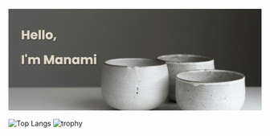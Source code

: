 <!-- TOP BANNER IMAGE -->
[![MasterHead](https://github.com/manami-n/manami-n/blob/main/banner.png)](https://github.com/manami-n/)
<!-- CHARTS AND TROPHIES -->
<div align="left"> 
  <img alt="Top Langs" height="300px" src="https://github-readme-stats.vercel.app/api/top-langs/?username=manami-n&layout=donut&theme=nord" />
  <img alt="trophy" height="300px" src="https://github-profile-trophy.vercel.app/?username=manami-n&theme=nord&row=2&column=2&no-frame=true" />
</div>


<!--
**manami-n/manami-n** is a ✨ _special_ ✨ repository because its `README.md` (this file) appears on your GitHub profile.

Here are some ideas to get you started:

- 🔭 I’m currently working on ...
- 🌱 I’m currently learning ...
- 👯 I’m looking to collaborate on ...
- 🤔 I’m looking for help with ...
- 💬 Ask me about ...
- 📫 How to reach me: ...
- 😄 Pronouns: ...
- ⚡ Fun fact: ...
-->
